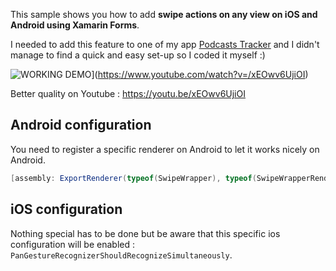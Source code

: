 
This sample shows you how to add **swipe actions on any view on iOS and Android using Xamarin Forms**.

I needed to add this feature to one of my app [Podcasts Tracker](https://play.google.com/store/apps/details?id=com.jonathanantoine.Podcasts) and I didn't manage to find a quick and easy set-up so I coded it myself :)


![WORKING DEMO](https://media.giphy.com/media/1oCyjmVrqcvNgNaexK/giphy.gif)](https://www.youtube.com/watch?v=/xEOwv6UjiOI)

Better quality on Youtube : https://youtu.be/xEOwv6UjiOI



## Android configuration
You need to register a specific renderer on Android to let it works nicely on Android.
```csharp
[assembly: ExportRenderer(typeof(SwipeWrapper), typeof(SwipeWrapperRenderer))]
```


## iOS configuration
Nothing special has to be done but  be aware that this specific ios configuration will be enabled :
`PanGestureRecognizerShouldRecognizeSimultaneously`.
